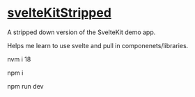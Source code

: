 # [svelteKitStripped](https://sveltekitstripped.netlify.app)
A stripped down version of the SvelteKit demo app.

Helps me learn to use svelte and pull in componenets/libraries.

nvm i 18

npm i

npm run dev
